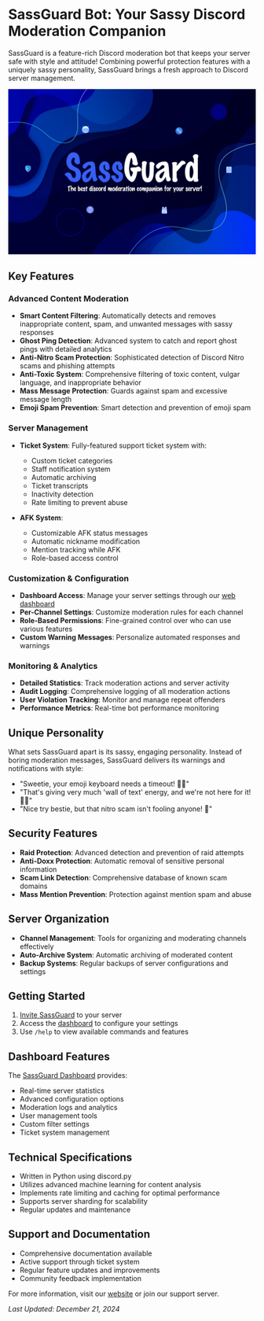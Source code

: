 # SassGuard Bot: Your Sassy Discord Moderation Companion

SassGuard is a feature-rich Discord moderation bot that keeps your server safe with style and attitude! Combining powerful protection features with a uniquely sassy personality, SassGuard brings a fresh approach to Discord server management.

![SassGuard](sassguard-banner.png)

## Key Features

### Advanced Content Moderation

- **Smart Content Filtering**: Automatically detects and removes inappropriate content, spam, and unwanted messages with sassy responses
- **Ghost Ping Detection**: Advanced system to catch and report ghost pings with detailed analytics
- **Anti-Nitro Scam Protection**: Sophisticated detection of Discord Nitro scams and phishing attempts
- **Anti-Toxic System**: Comprehensive filtering of toxic content, vulgar language, and inappropriate behavior
- **Mass Message Protection**: Guards against spam and excessive message length
- **Emoji Spam Prevention**: Smart detection and prevention of emoji spam

### Server Management

- **Ticket System**: Fully-featured support ticket system with:
  - Custom ticket categories
  - Staff notification system
  - Automatic archiving
  - Ticket transcripts
  - Inactivity detection
  - Rate limiting to prevent abuse

- **AFK System**: 
  - Customizable AFK status messages
  - Automatic nickname modification
  - Mention tracking while AFK
  - Role-based access control

### Customization & Configuration

- **Dashboard Access**: Manage your server settings through our [web dashboard](https://sassguard.tracetech.me.uk)
- **Per-Channel Settings**: Customize moderation rules for each channel
- **Role-Based Permissions**: Fine-grained control over who can use various features
- **Custom Warning Messages**: Personalize automated responses and warnings

### Monitoring & Analytics

- **Detailed Statistics**: Track moderation actions and server activity
- **Audit Logging**: Comprehensive logging of all moderation actions
- **User Violation Tracking**: Monitor and manage repeat offenders
- **Performance Metrics**: Real-time bot performance monitoring

## Unique Personality

What sets SassGuard apart is its sassy, engaging personality. Instead of boring moderation messages, SassGuard delivers its warnings and notifications with style:

- "Sweetie, your emoji keyboard needs a timeout! 🙅‍♀️"
- "That's giving very much 'wall of text' energy, and we're not here for it! 💁‍♀️"
- "Nice try bestie, but that nitro scam isn't fooling anyone! 💅"

## Security Features

- **Raid Protection**: Advanced detection and prevention of raid attempts
- **Anti-Doxx Protection**: Automatic removal of sensitive personal information
- **Scam Link Detection**: Comprehensive database of known scam domains
- **Mass Mention Prevention**: Protection against mention spam and abuse

## Server Organization

- **Channel Management**: Tools for organizing and moderating channels effectively
- **Auto-Archive System**: Automatic archiving of moderated content
- **Backup Systems**: Regular backups of server configurations and settings

## Getting Started

1. [Invite SassGuard](https://discord.com/api/oauth2/authorize?client_id=1301277757925494845&permissions=8&scope=bot) to your server
2. Access the [dashboard](https://sassguard.tracetech.me.uk) to configure your settings
3. Use `/help` to view available commands and features

## Dashboard Features

The [SassGuard Dashboard](https://sassguard.tracetech.me.uk) provides:

- Real-time server statistics
- Advanced configuration options
- Moderation logs and analytics
- User management tools
- Custom filter settings
- Ticket system management

## Technical Specifications

- Written in Python using discord.py
- Utilizes advanced machine learning for content analysis
- Implements rate limiting and caching for optimal performance
- Supports server sharding for scalability
- Regular updates and maintenance

## Support and Documentation

- Comprehensive documentation available
- Active support through ticket system
- Regular feature updates and improvements
- Community feedback implementation

For more information, visit our [website](https://sassguard.tracetech.me.uk) or join our support server.

*Last Updated: December 21, 2024*
